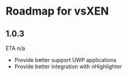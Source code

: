 # Roadmap for vsXEN 

## 1.0.3
ETA n/a

- Provide better support UWP applications
- Provide better integration with nHighlighter

